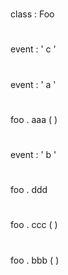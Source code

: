 #
#
#
class
:
Foo
#
#
#
#
event
:
'
c
'
#
#
#
#
event
:
'
a
'
#
#
#
#
foo
.
aaa
(
)
#
#
#
#
event
:
'
b
'
#
#
#
#
foo
.
ddd
#
#
#
#
foo
.
ccc
(
)
#
#
#
#
foo
.
bbb
(
)
